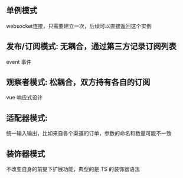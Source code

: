 ## 单例模式
  websocket连接，只需要建立一次，后续可以直接返回这个实例

## 发布/订阅模式: 无耦合，通过第三方记录订阅列表
  event 事件

## 观察者模式: 松耦合，双方持有各自的订阅
  vue 响应式设计

## 适配器模式: 
  统一输入输出，比如来自各个渠道的订单，参数的命名和数量可能不一致

## 装饰器模式
  不改变自身的前提下扩展功能，典型的是 TS 的装饰器语法